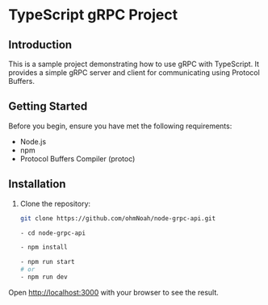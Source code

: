 # TypeScript gRPC Project

## Introduction
This is a sample project demonstrating how to use gRPC with TypeScript. It provides a simple gRPC server and client for communicating using Protocol Buffers.

## Getting Started
Before you begin, ensure you have met the following requirements:
- Node.js
- npm
- Protocol Buffers Compiler (protoc)

## Installation
1. Clone the repository:
   ```bash
   git clone https://github.com/ohmNoah/node-grpc-api.git
   
   - cd node-grpc-api

   - npm install

   - npm run start
   # or
   - npm run dev
   ```
Open [http://localhost:3000](http://localhost:3000) with your browser to see the result.
